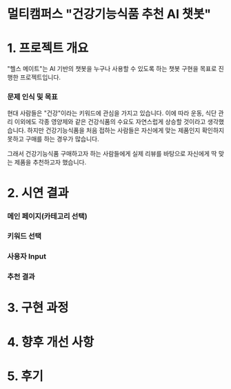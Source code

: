 # 멀티캠퍼스 "건강기능식품 추천 AI 챗봇"

# 1. 프로젝트 개요
"헬스 메이트"는 AI 기반의 챗봇을 누구나 사용할 수 있도록 하는 챗봇 구현을 목표로 진행한 프로젝트입니다.

### 문제 인식 및 목표
현대 사람들은 "건강"이라는 키워드에 관심을 가지고 있습니다.
이에 따라 운동, 식단 관리 이외에도 각종 영양제와 같은 건강식품의 수요도 자연스럽게 상승할 것이라고 생각했습니다.
하지만 건강기능식품을 처음 접하는 사람들은 자신에게 맞는 제품인지 확인하지 못하고 구매를 하는 경우가 많습니다.

그래서 건강기능식품 구매하고자 하는 사람들에게 실제 리뷰를 바탕으로 자신에게 딱 맞는 제품을 추천하고자 했습니다.

# 2. 시연 결과

### 메인 페이지(카테고리 선택)

### 키워드 선택

### 사용자 Input

### 추천 결과

# 3. 구현 과정

# 4. 향후 개선 사항

# 5. 후기
